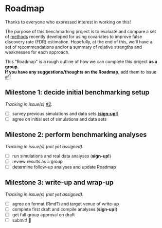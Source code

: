 # Roadmap

Thanks to everyone who expressed interest in working on this!  

The purpose of this benchmarking project is to evaluate and compare a set of [methods](notes/1_methods.md) recently developed for using covariates to improve false discovery rate (FDR) estimation. Hopefully, at the end of this, we'll have a set of recommendations and/or a summary of relative strengths and weaknesses for each approach.  

This "Roadmap" is a rough outline of how we can complete this project **as a group**.  
**If you have any suggestions/thoughts on the Roadmap**, add them to issue [#1](https://github.com/pkimes/benchmark-fdr/issues/1)!

## Milestone 1: decide initial benchmarking setup
*Tracking in issue(s) [#2](https://github.com/pkimes/benchmark-fdr/issues/2).*

- [ ] survey previous simulations and data sets [(**sign-up!**)](https://github.com/pkimes/benchmark-fdr/issues/2)
- [ ] agree on initial set of simulations and data sets

## Milestone 2: perform benchmarking analyses
*Tracking in issue(s) (not yet assigned).*

- [ ] run simulations and real data analyses (**sign-up!**)
- [ ] review results as a group
- [ ] determine follow-up analyses and update Roadmap

## Milestone 3: write-up and wrap-up
*Tracking in issue(s) (not yet assigned).*

- [ ] agree on format (Rmd?) and target venue of write-up
- [ ] complete first draft and compile analyses (**sign-up!**)
- [ ] get full group approval on draft
- [ ] submit! :tada: 
